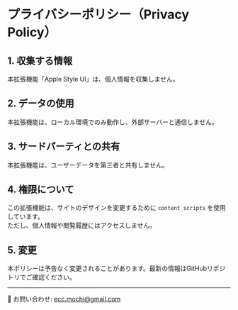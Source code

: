 # プライバシーポリシー（Privacy Policy）

## 1. 収集する情報
本拡張機能「Apple Style UI」は、個人情報を収集しません。

## 2. データの使用
本拡張機能は、ローカル環境でのみ動作し、外部サーバーと通信しません。

## 3. サードパーティとの共有
本拡張機能は、ユーザーデータを第三者と共有しません。

## 4. 権限について
この拡張機能は、サイトのデザインを変更するために `content_scripts` を使用しています。  
ただし、個人情報や閲覧履歴にはアクセスしません。

## 5. 変更
本ポリシーは予告なく変更されることがあります。最新の情報はGitHubリポジトリでご確認ください。

---

📩 お問い合わせ: ecc.mochi@gmail.com

